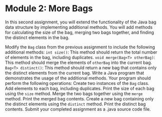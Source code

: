 # Module 2: More Bags
In this second assignment, you will extend the functionality of the Java bag data structure by implementing additional methods. You will add methods for calculating the size of the bag, merging two bags together, and finding the distinct elements in the bag.

Modify the `Bag` class from the previous assignment to include the following additional methods:
`int size()`: This method should return the total number of elements in the bag, including duplicates.
 `void merge(Bag<T> otherBag)`: This method should merge the elements of `otherBag` into the current bag.
 `Bag<T> distinct()`: This method should return a new bag that contains only the distinct elements from the current bag.
Write a Java program that demonstrates the usage of the additional methods. Your program should perform the following operations:
Create two instances of the `Bag` class.
Add elements to each bag, including duplicates.
Print the size of each bag using the `size` method.
Merge the two bags together using the `merge` method.
Print the merged bag contents.
Create a new bag containing only the distinct elements using the `distinct` method.
Print the distinct bag contents.
Submit your completed assignment as a .java source code file.
